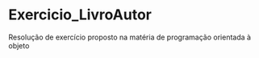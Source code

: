 # Exercicio_LivroAutor
Resolução de exercício proposto na matéria de programação orientada à objeto
